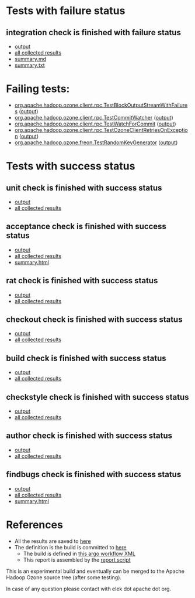 # Tests with failure status

## integration check is finished with failure status

   * [output](https://raw.githubusercontent.com/elek/ozone-ci-q4/master/pr/pr-hdds-2217-dx9m9/integration/output.log)
   * [all collected results](https://github.com/elek/ozone-ci-q4/tree/master/pr/pr-hdds-2217-dx9m9/integration)
   * [summary.md](https://github.com/elek/ozone-ci-q4/tree/master/pr/pr-hdds-2217-dx9m9/integration/summary.md)
   * [summary.txt](https://github.com/elek/ozone-ci-q4/tree/master/pr/pr-hdds-2217-dx9m9/integration/summary.txt)

# Failing tests: 

 * [org.apache.hadoop.ozone.client.rpc.TestBlockOutputStreamWithFailures](hadoop-ozone/integration-test/org.apache.hadoop.ozone.client.rpc.TestBlockOutputStreamWithFailures.txt) ([output](hadoop-ozone/integration-test/org.apache.hadoop.ozone.client.rpc.TestBlockOutputStreamWithFailures-output.txt))
 * [org.apache.hadoop.ozone.client.rpc.TestCommitWatcher](hadoop-ozone/integration-test/org.apache.hadoop.ozone.client.rpc.TestCommitWatcher.txt) ([output](hadoop-ozone/integration-test/org.apache.hadoop.ozone.client.rpc.TestCommitWatcher-output.txt))
 * [org.apache.hadoop.ozone.client.rpc.TestWatchForCommit](hadoop-ozone/integration-test/org.apache.hadoop.ozone.client.rpc.TestWatchForCommit.txt) ([output](hadoop-ozone/integration-test/org.apache.hadoop.ozone.client.rpc.TestWatchForCommit-output.txt))
 * [org.apache.hadoop.ozone.client.rpc.TestOzoneClientRetriesOnException](hadoop-ozone/integration-test/org.apache.hadoop.ozone.client.rpc.TestOzoneClientRetriesOnException.txt) ([output](hadoop-ozone/integration-test/org.apache.hadoop.ozone.client.rpc.TestOzoneClientRetriesOnException-output.txt))
 * [org.apache.hadoop.ozone.freon.TestRandomKeyGenerator](hadoop-ozone/tools/org.apache.hadoop.ozone.freon.TestRandomKeyGenerator.txt) ([output](hadoop-ozone/tools/org.apache.hadoop.ozone.freon.TestRandomKeyGenerator-output.txt))


# Tests with success status

## unit check is finished with success status

   * [output](https://raw.githubusercontent.com/elek/ozone-ci-q4/master/pr/pr-hdds-2217-dx9m9/unit/output.log)
   * [all collected results](https://github.com/elek/ozone-ci-q4/tree/master/pr/pr-hdds-2217-dx9m9/unit)


## acceptance check is finished with success status

   * [output](https://raw.githubusercontent.com/elek/ozone-ci-q4/master/pr/pr-hdds-2217-dx9m9/acceptance/output.log)
   * [all collected results](https://github.com/elek/ozone-ci-q4/tree/master/pr/pr-hdds-2217-dx9m9/acceptance)
   * [summary.html](https://elek.github.io/ozone-ci-q4/pr/pr-hdds-2217-dx9m9/acceptance/summary.html)


## rat check is finished with success status

   * [output](https://raw.githubusercontent.com/elek/ozone-ci-q4/master/pr/pr-hdds-2217-dx9m9/rat/output.log)
   * [all collected results](https://github.com/elek/ozone-ci-q4/tree/master/pr/pr-hdds-2217-dx9m9/rat)


## checkout check is finished with success status

   * [output](https://raw.githubusercontent.com/elek/ozone-ci-q4/master/pr/pr-hdds-2217-dx9m9/checkout/output.log)
   * [all collected results](https://github.com/elek/ozone-ci-q4/tree/master/pr/pr-hdds-2217-dx9m9/checkout)


## build check is finished with success status

   * [output](https://raw.githubusercontent.com/elek/ozone-ci-q4/master/pr/pr-hdds-2217-dx9m9/build/output.log)
   * [all collected results](https://github.com/elek/ozone-ci-q4/tree/master/pr/pr-hdds-2217-dx9m9/build)


## checkstyle check is finished with success status

   * [output](https://raw.githubusercontent.com/elek/ozone-ci-q4/master/pr/pr-hdds-2217-dx9m9/checkstyle/output.log)
   * [all collected results](https://github.com/elek/ozone-ci-q4/tree/master/pr/pr-hdds-2217-dx9m9/checkstyle)


## author check is finished with success status

   * [output](https://raw.githubusercontent.com/elek/ozone-ci-q4/master/pr/pr-hdds-2217-dx9m9/author/output.log)
   * [all collected results](https://github.com/elek/ozone-ci-q4/tree/master/pr/pr-hdds-2217-dx9m9/author)


## findbugs check is finished with success status

   * [output](https://raw.githubusercontent.com/elek/ozone-ci-q4/master/pr/pr-hdds-2217-dx9m9/findbugs/output.log)
   * [all collected results](https://github.com/elek/ozone-ci-q4/tree/master/pr/pr-hdds-2217-dx9m9/findbugs)
   * [summary.html](https://elek.github.io/ozone-ci-q4/pr/pr-hdds-2217-dx9m9/findbugs/summary.html)




# References

 * All the results are saved to [here](https://github.com/elek/ozone-ci-q4/tree/master/pr/pr-hdds-2217-dx9m9/)
 * The definition is the build is committed to [here](https://github.com/elek/argo-ozone)
    * The build is defined in [this argo workflow XML](https://github.com/elek/argo-ozone/blob/master/ozone-build.yaml)
    * This report is assembled by the [report script](https://github.com/elek/argo-ozone/blob/master/scripts/report.sh)

This is an experimental build and eventually can be merged to the Apache Hadoop Ozone source tree (after some testing).

In case of any question please contact with elek dot apache dot org.
